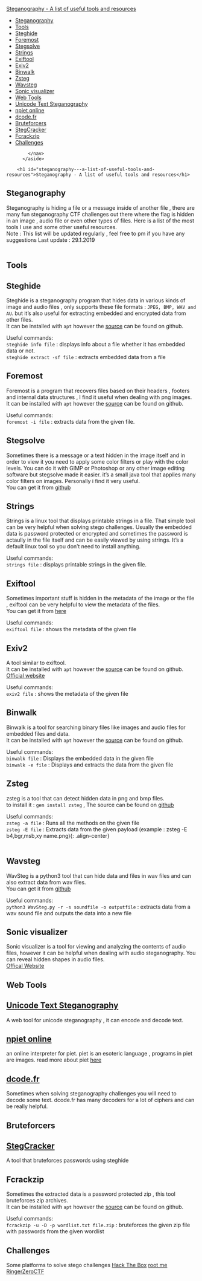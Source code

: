 
<a href="#steganography---a-list-of-useful-tools-and-resources">Steganography - A list of useful tools and resources</a><ul>
<li><a href="#steganography">Steganography</a></li>
<li><a href="#tools">Tools</a></li>
<li><a href="#steghide">Steghide</a></li>
<li><a href="#foremost">Foremost</a></li>
<li><a href="#stegsolve">Stegsolve</a></li>
<li><a href="#strings">Strings</a></li>
<li><a href="#exiftool">Exiftool</a></li>
<li><a href="#exiv2">Exiv2</a></li>
<li><a href="#binwalk">Binwalk</a></li>
<li><a href="#zsteg">Zsteg</a></li>
<li><a href="#wavsteg">Wavsteg</a></li>
<li><a href="#sonic-visualizer">Sonic visualizer</a></li>
<li><a href="#web-tools">Web Tools</a></li>
<li><a href="#unicode-text-steganography">Unicode Text Steganography</a></li>
<li><a href="#npiet-online">npiet online</a></li>
<li><a href="#dcodefr">dcode.fr</a></li>
<li><a href="#bruteforcers">Bruteforcers</a></li>
<li><a href="#stegcracker">StegCracker</a></li>
<li><a href="#fcrackzip">Fcrackzip</a></li>
<li><a href="#challenges">Challenges</a></li>
</ul>
</li></ul>

            </nav>
          </aside>
        
        <h1 id="steganography---a-list-of-useful-tools-and-resources">Steganography - A list of useful tools and resources</h1>

<h2 id="steganography">Steganography</h2>
<p>Steganography is hiding a file or a message inside of another file , there are many fun steganography CTF challenges out there where the flag is hidden in an image , audio file or even other types of files. Here is a list of the most tools I use and some other useful resources.<br>
Note : This list will be updated regularly , feel free to pm if you have any suggestions 
Last update : 29.1.2019
<br><img src="/images/lists/stego/0.png" alt="" class="align-center"><br><br></p>

<h2 id="tools">Tools</h2>

<h2 id="steghide">Steghide</h2>
<p>Steghide is a steganography program that hides data in various kinds of image and audio files , only supports these file formats : <code class="language-plaintext highlighter-rouge">JPEG, BMP, WAV and AU</code>. but it’s also useful for extracting embedded and encrypted data from other files.<br>
It can be installed with <code class="language-plaintext highlighter-rouge">apt</code> however the <a href="https://github.com/StefanoDeVuono/steghide" target="_blank" rel="noopener noreferrer">source</a> can be found on github.<br></p>

<p>Useful commands:
<br><code class="language-plaintext highlighter-rouge">steghide info file</code> : displays info about a file whether it has embedded data or not.<br>
<code class="language-plaintext highlighter-rouge">steghide extract -sf file</code> : extracts embedded data from a file</p>

<h2 id="foremost">Foremost</h2>
<p>Foremost is a program that recovers files based on their headers , footers and internal data structures , I find it useful when dealing with png images.<br>
It can be installed with <code class="language-plaintext highlighter-rouge">apt</code> however the <a href="https://github.com/korczis/foremost" target="_blank" rel="noopener noreferrer">source</a> can be found on github.<br></p>

<p>Useful commands:
<br><code class="language-plaintext highlighter-rouge">foremost -i file</code> : extracts data from the given file.<br></p>

<h2 id="stegsolve">Stegsolve</h2>
<p>Sometimes there is a message or a text hidden in the image itself and in order to view it you need to apply some color filters or play with the color levels. You can do it with GIMP or Photoshop or any other image editing software but stegsolve made it easier. it’s a small java tool that applies many color filters on images. Personally i find it very useful.
<br>You can get it from <a href="https://github.com/eugenekolo/sec-tools/tree/master/stego/stegsolve/stegsolve" target="_blank" rel="noopener noreferrer">github</a></p>

<h2 id="strings">Strings</h2>
<p>Strings is a linux tool that displays printable strings in a file. That simple tool can be very helpful when solving stego challenges. Usually the embedded data is password protected or encrypted and sometimes the password is actaully in the file itself and can be easily viewed by using strings.
It’s a default linux tool so you don’t need to install anything.<br></p>

<p>Useful commands:
<br><code class="language-plaintext highlighter-rouge">strings file</code> : displays printable strings in the given file.<br></p>

<h2 id="exiftool">Exiftool</h2>
<p>Sometimes important stuff is hidden in the metadata of the image or the file , exiftool can be very helpful to view the metadata of the files.<br>
You can get it from <a href="https://www.sno.phy.queensu.ca/~phil/exiftool/" target="_blank" rel="noopener noreferrer">here</a></p>

<p>Useful commands:
<br><code class="language-plaintext highlighter-rouge">exiftool file</code> : shows the metadata of the given file</p>

<h2 id="exiv2">Exiv2</h2>
<p>A tool similar to exiftool.<br>
It can be installed with <code class="language-plaintext highlighter-rouge">apt</code> however the <a href="https://github.com/Exiv2/exiv2" target="_blank" rel="noopener noreferrer">source</a> can be found on github.<br>
<a href="http://www.exiv2.org/" target="_blank" rel="noopener noreferrer">Official website</a></p>

<p>Useful commands:
<br><code class="language-plaintext highlighter-rouge">exiv2 file</code> : shows the metadata of the given file</p>

<h2 id="binwalk">Binwalk</h2>
<p>Binwalk is a tool for searching binary files like images and audio files for embedded files and data.<br>
It can be installed with <code class="language-plaintext highlighter-rouge">apt</code> however the <a href="https://github.com/ReFirmLabs/binwalk" target="_blank" rel="noopener noreferrer">source</a> can be found on github.<br></p>

<p>Useful commands:
<br><code class="language-plaintext highlighter-rouge">binwalk file</code> : Displays the embedded data in the given file
<br><code class="language-plaintext highlighter-rouge">binwalk -e file</code> : Displays and extracts the data from the given file</p>

<h2 id="zsteg">Zsteg</h2>
<p>zsteg is a tool that can detect hidden data in png and bmp files.<br>
to install it : <code class="language-plaintext highlighter-rouge">gem install zsteg</code> , The source can be found on <a href="https://github.com/zed-0xff/zsteg" target="_blank" rel="noopener noreferrer">github</a></p>

<p>Useful commands:
<br><code class="language-plaintext highlighter-rouge">zsteg -a file</code> : Runs all the methods on the given file
<br><code class="language-plaintext highlighter-rouge">zsteg -E file</code> : Extracts data from the given payload (example : zsteg -E b4,bgr,msb,xy name.png){: .align-center}<br><br></p>

<h2 id="wavsteg">Wavsteg</h2>
<p>WavSteg is a python3 tool that can hide data and files in wav files and can also extract data from wav files.<br>
You can get it from <a href="https://github.com/ragibson/Steganography#WavSteg" target="_blank" rel="noopener noreferrer">github</a></p>

<p>Useful commands:
<br><code class="language-plaintext highlighter-rouge">python3 WavSteg.py -r -s soundfile -o outputfile</code> : extracts data from a wav sound file and outputs the data into a new file</p>

<h2 id="sonic-visualizer">Sonic visualizer</h2>
<p>Sonic visualizer is a tool for viewing and analyzing the contents of audio files, however it can be helpful when dealing with audio steganography. You can reveal hidden shapes in audio files.<br>
<a href="https://www.sonicvisualiser.org/" target="_blank" rel="noopener noreferrer">Offical Website</a></p>

<h2 id="web-tools">Web Tools</h2>

<h2 id="unicode-text-steganography"><a href="https://www.irongeek.com/i.php?page=security/unicode-steganography-homoglyph-encoder" target="_blank" rel="noopener noreferrer">Unicode Text Steganography</a></h2>
<p>A web tool for unicode steganography , it can encode and decode text.<br></p>

<h2 id="npiet-online"><a href="https://www.bertnase.de/npiet/npiet-execute.php" target="_blank" rel="noopener noreferrer">npiet online</a></h2>
<p>an online interpreter for piet. piet is an esoteric language , programs in piet are images. read more about piet <a href="http://www.dangermouse.net/esoteric/piet.html" target="_blank" rel="noopener noreferrer">here</a></p>

<h2 id="dcodefr"><a href="https://www.dcode.fr/" target="_blank" rel="noopener noreferrer">dcode.fr</a></h2>
<p>Sometimes when solving steganography challenges you will need to decode some text. dcode.fr has many decoders for a lot of ciphers and can be really helpful.<br></p>

<h2 id="bruteforcers">Bruteforcers</h2>

<h2 id="stegcracker"><a href="https://github.com/Paradoxis/StegCracker" target="_blank" rel="noopener noreferrer">StegCracker</a></h2>
<p>A tool that bruteforces passwords using steghide</p>

<h2 id="fcrackzip">Fcrackzip</h2>
<p>Sometimes the extracted data is a password protected zip , this tool bruteforces zip archives.<br>
It can be installed with <code class="language-plaintext highlighter-rouge">apt</code> however the <a href="https://github.com/hyc/fcrackzip" target="_blank" rel="noopener noreferrer">source</a> can be found on github.<br></p>

<p>Useful commands:
<br><code class="language-plaintext highlighter-rouge">fcrackzip -u -D -p wordlist.txt file.zip</code> : bruteforces the given zip file with passwords from the given wordlist</p>

<h2 id="challenges">Challenges</h2>
<p>Some platforms to solve stego challenges
<a href="https://www.hackthebox.eu" target="_blank" rel="noopener noreferrer">Hack The Box</a>
<a href="https://www.root-me.org" target="_blank" rel="noopener noreferrer">root me</a>
<a href="https://ringzer0ctf.com/challenges" target="_blank" rel="noopener noreferrer">RingerZeroCTF</a></p>

  </body>
</html>
